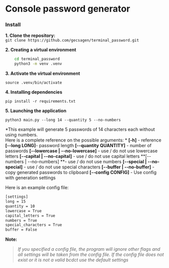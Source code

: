 # Console password generator  
### Install  
**1. Clone the repository:**  
`git clone https://github.com/gecsagen/terminal_password.git`  

**2. Creating a virtual environment**  
```bash  
    cd terminal_password  
    python3 -m venv .venv  

```  
**3. Activate the virtual environment**  

`source .venv/bin/activate  `  

**4. Installing dependencies**  

`pip install -r requirements.txt`  

**5. Launching the application**  

`python3 main.py --long 14 --quantity 5 --no-numbers`  

*This example will generate 5 passwords of 14 characters each without using numbers.  
Here is a complete reference on the possible arguments:  *
**[-h]** - reference
**[--long LONG]**- password length
**[--quantity QUANTITY]** - number of passwords
**[--lowercase | --no-lowercase]** - use / do not use lowercase letters
**[--capital | --no-capital]** - use / do not use capital letters
**[--numbers | --no-numbers] **- use / do not use numbers
**[--special | --no-special]** - use / do not use special characters
**[--buffer | --no-buffer]**  - copy generated passwords to clipboard
**[--config CONFIG]** - Use config with generation settings

Here is an example config file:  
```bash
[settings]
long = 15
quantity = 10
lowercase = True
capital_letters = True
numbers = True
special_characters = True
buffer = False
```
**Note:**
> *If you specified a config file, the program will ignore other flags and all settings will be taken from the config file. If the config file does not exist or it is not a valid bcdct use the default settings*

